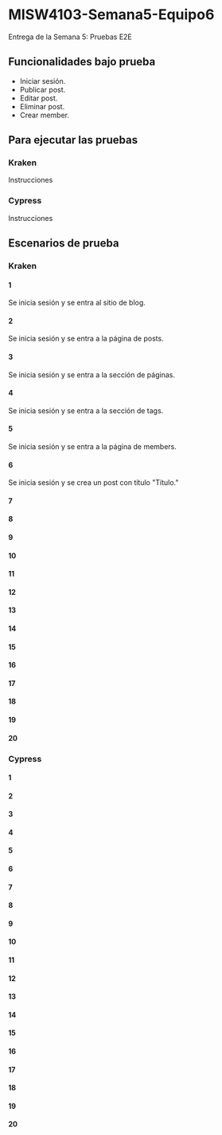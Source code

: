 # MISW4103-Semana5-Equipo6
Entrega de la Semana 5: Pruebas E2E

## Funcionalidades bajo prueba
* Iniciar sesión.
* Publicar post.
* Editar post.
* Eliminar post.
* Crear member.

## Para ejecutar las pruebas
### Kraken
Instrucciones
### Cypress
Instrucciones

## Escenarios de prueba
### Kraken
#### 1
Se inicia sesión y se entra al sitio de blog.
#### 2
Se inicia sesión y se entra a la página de posts.
#### 3
Se inicia sesión y se entra a la sección de páginas.
#### 4
Se inicia sesión y se entra a la sección de tags.
#### 5
Se inicia sesión y se entra a la página de members.
#### 6
Se inicia sesión y se crea un post con título "Título."
#### 7

#### 8

#### 9

#### 10

#### 11

#### 12

#### 13

#### 14

#### 15

#### 16

#### 17

#### 18

#### 19

#### 20

### Cypress

#### 1

#### 2

#### 3

#### 4

#### 5

#### 6

#### 7

#### 8

#### 9

#### 10

#### 11

#### 12

#### 13

#### 14

#### 15

#### 16

#### 17

#### 18

#### 19

#### 20

